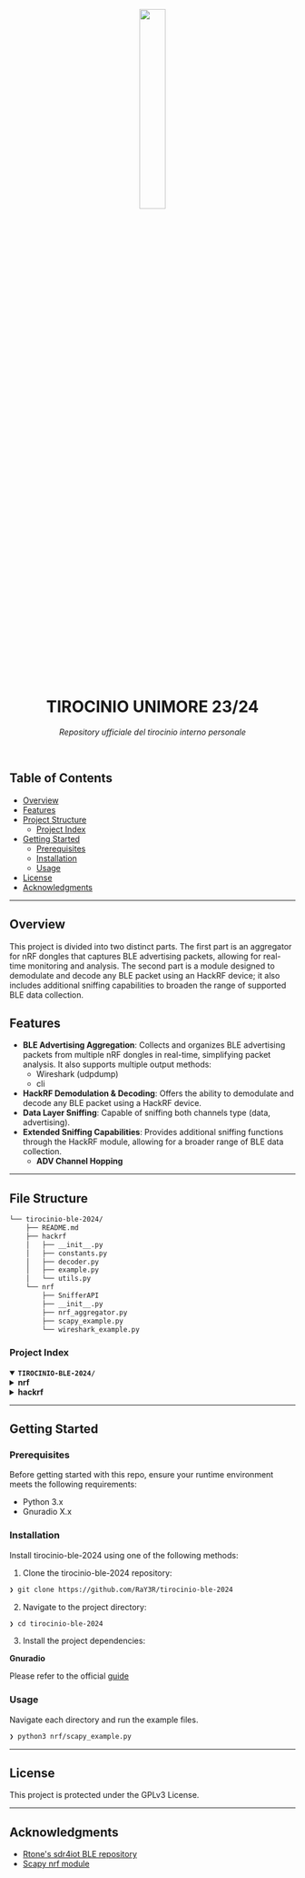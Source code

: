 <p align="center">
    <img src="https://upload.wikimedia.org/wikipedia/commons/4/42/Logo-unimore.png" align="center" width="30%">
</p>
<p align="center"><h1 align="center">TIROCINIO UNIMORE 23/24</h1></p>
<p align="center">
    <em>Repository ufficiale del tirocinio interno personale</em>
</p>
<p align="center"><!-- default option, no dependency badges. -->
</p>
<p align="center">
    <!-- default option, no dependency badges. -->
</p>
<br>

##  Table of Contents

- [ Overview](#-overview)
- [ Features](#-features)
- [ Project Structure](#-project-structure)
  - [ Project Index](#-project-index)
- [ Getting Started](#-getting-started)
  - [ Prerequisites](#-prerequisites)
  - [ Installation](#-installation)
  - [ Usage](#-usage)
- [ License](#-license)
- [ Acknowledgments](#-acknowledgments)

---

##  Overview

This project is divided into two distinct parts. The first part is an aggregator for nRF dongles that captures BLE advertising packets, allowing for real-time monitoring and analysis. The second part is a module designed to demodulate and decode any BLE packet using an HackRF device; it also includes additional sniffing capabilities to broaden the range of supported BLE data collection.

## Features

- **BLE Advertising Aggregation**: Collects and organizes BLE advertising packets from multiple nRF dongles in real-time, simplifying packet analysis. It also supports multiple output methods:
    - Wireshark (udpdump)
    - cli
- **HackRF Demodulation & Decoding**: Offers the ability to demodulate and decode any BLE packet using a HackRF device.
- **Data Layer Sniffing**: Capable of sniffing both channels type (data, advertising).
- **Extended Sniffing Capabilities**: Provides additional sniffing functions through the HackRF module, allowing for a broader range of BLE data collection.
    - **ADV Channel Hopping**

---

##  File Structure

```sh
└── tirocinio-ble-2024/
    ├── README.md
    ├── hackrf
    │   ├── __init__.py
    │   ├── constants.py
    │   ├── decoder.py
    │   ├── example.py
    │   └── utils.py
    └── nrf
        ├── SnifferAPI
        ├── __init__.py
        ├── nrf_aggregator.py
        ├── scapy_example.py
        └── wireshark_example.py
```


###  Project Index
<details open>
    <summary><b><code>TIROCINIO-BLE-2024/</code></b></summary>
    <details> <!-- nrf Submodule -->
        <summary><b>nrf</b></summary>
        <blockquote>
            <table>
            <tr>
                <td><b><a href='https://github.com/RaY3R/tirocinio-ble-2024/blob/master/nrf/nrf_aggregator.py'>nrf_aggregator.py</a></b></td>
                <td><code>❯ REPLACE-ME</code></td>
            </tr>
            <tr>
                <td><b><a href='https://github.com/RaY3R/tirocinio-ble-2024/blob/master/nrf/wireshark_example.py'>wireshark_example.py</a></b></td>
                <td><code>❯ REPLACE-ME</code></td>
            </tr>
            <tr>
                <td><b><a href='https://github.com/RaY3R/tirocinio-ble-2024/blob/master/nrf/scapy_example.py'>scapy_example.py</a></b></td>
                <td><code>❯ REPLACE-ME</code></td>
            </tr>
            </table>
            <details>
                <summary><b>SnifferAPI</b></summary>
                <blockquote>
                    <table>
                    <tr>
                        <td><b><a href='https://github.com/RaY3R/tirocinio-ble-2024/blob/master/nrf/SnifferAPI/Filelock.py'>Filelock.py</a></b></td>
                        <td><code>❯ REPLACE-ME</code></td>
                    </tr>
                    <tr>
                        <td><b><a href='https://github.com/RaY3R/tirocinio-ble-2024/blob/master/nrf/SnifferAPI/CaptureFiles.py'>CaptureFiles.py</a></b></td>
                        <td><code>❯ REPLACE-ME</code></td>
                    </tr>
                    <tr>
                        <td><b><a href='https://github.com/RaY3R/tirocinio-ble-2024/blob/master/nrf/SnifferAPI/Packet.py'>Packet.py</a></b></td>
                        <td><code>❯ REPLACE-ME</code></td>
                    </tr>
                    <tr>
                        <td><b><a href='https://github.com/RaY3R/tirocinio-ble-2024/blob/master/nrf/SnifferAPI/Pcap.py'>Pcap.py</a></b></td>
                        <td><code>❯ REPLACE-ME</code></td>
                    </tr>
                    <tr>
                        <td><b><a href='https://github.com/RaY3R/tirocinio-ble-2024/blob/master/nrf/SnifferAPI/version.py'>version.py</a></b></td>
                        <td><code>❯ REPLACE-ME</code></td>
                    </tr>
                    <tr>
                        <td><b><a href='https://github.com/RaY3R/tirocinio-ble-2024/blob/master/nrf/SnifferAPI/Sniffer.py'>Sniffer.py</a></b></td>
                        <td><code>❯ REPLACE-ME</code></td>
                    </tr>
                    <tr>
                        <td><b><a href='https://github.com/RaY3R/tirocinio-ble-2024/blob/master/nrf/SnifferAPI/Types.py'>Types.py</a></b></td>
                        <td><code>❯ REPLACE-ME</code></td>
                    </tr>
                    <tr>
                        <td><b><a href='https://github.com/RaY3R/tirocinio-ble-2024/blob/master/nrf/SnifferAPI/SnifferCollector.py'>SnifferCollector.py</a></b></td>
                        <td><code>❯ REPLACE-ME</code></td>
                    </tr>
                    <tr>
                        <td><b><a href='https://github.com/RaY3R/tirocinio-ble-2024/blob/master/nrf/SnifferAPI/UART.py'>UART.py</a></b></td>
                        <td><code>❯ REPLACE-ME</code></td>
                    </tr>
                    <tr>
                        <td><b><a href='https://github.com/RaY3R/tirocinio-ble-2024/blob/master/nrf/SnifferAPI/Notifications.py'>Notifications.py</a></b></td>
                        <td><code>❯ REPLACE-ME</code></td>
                    </tr>
                    <tr>
                        <td><b><a href='https://github.com/RaY3R/tirocinio-ble-2024/blob/master/nrf/SnifferAPI/Devices.py'>Devices.py</a></b></td>
                        <td><code>❯ REPLACE-ME</code></td>
                    </tr>
                    <tr>
                        <td><b><a href='https://github.com/RaY3R/tirocinio-ble-2024/blob/master/nrf/SnifferAPI/Exceptions.py'>Exceptions.py</a></b></td>
                        <td><code>❯ REPLACE-ME</code></td>
                    </tr>
                    <tr>
                        <td><b><a href='https://github.com/RaY3R/tirocinio-ble-2024/blob/master/nrf/SnifferAPI/Logger.py'>Logger.py</a></b></td>
                        <td><code>❯ REPLACE-ME</code></td>
                    </tr>
                    </table>
                </blockquote>
            </details>
        </blockquote>
    </details>
    <details> <!-- hackrf Submodule -->
        <summary><b>hackrf</b></summary>
        <blockquote>
            <table>
            <tr>
                <td><b><a href='https://github.com/RaY3R/tirocinio-ble-2024/blob/master/hackrf/utils.py'>utils.py</a></b></td>
                <td><code>❯ REPLACE-ME</code></td>
            </tr>
            <tr>
                <td><b><a href='https://github.com/RaY3R/tirocinio-ble-2024/blob/master/hackrf/constants.py'>constants.py</a></b></td>
                <td><code>❯ REPLACE-ME</code></td>
            </tr>
            <tr>
                <td><b><a href='https://github.com/RaY3R/tirocinio-ble-2024/blob/master/hackrf/decoder.py'>decoder.py</a></b></td>
                <td><code>❯ REPLACE-ME</code></td>
            </tr>
            <tr>
                <td><b><a href='https://github.com/RaY3R/tirocinio-ble-2024/blob/master/hackrf/example.py'>example.py</a></b></td>
                <td><code>❯ REPLACE-ME</code></td>
            </tr>
            </table>
        </blockquote>
    </details>
</details>

---
##  Getting Started

###  Prerequisites

Before getting started with this repo, ensure your runtime environment meets the following requirements:

- Python 3.x
- Gnuradio X.x


###  Installation

Install tirocinio-ble-2024 using one of the following methods:

1. Clone the tirocinio-ble-2024 repository:
```sh
❯ git clone https://github.com/RaY3R/tirocinio-ble-2024
```

2. Navigate to the project directory:
```sh
❯ cd tirocinio-ble-2024
```

3. Install the project dependencies:

**Gnuradio**

Please refer to the official [guide](https://wiki.gnuradio.org/index.php/InstallingGR#Quick_Start)



###  Usage
Navigate each directory and run the example files.

```sh
❯ python3 nrf/scapy_example.py
```

---

##  License

This project is protected under the GPLv3 License. 

---

##  Acknowledgments

- [Rtone's sdr4iot BLE repository](https://github.com/Rtone/sdr4iot-ble-rx)
- [Scapy nrf module](https://scapy.readthedocs.io/en/latest/)

